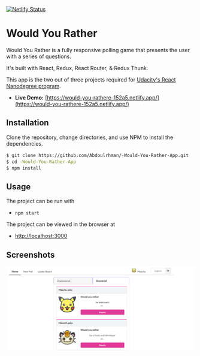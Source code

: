 [![Netlify Status](https://api.netlify.com/api/v1/badges/a716b2bd-1082-43d9-bd17-cd3684d2d7ad/deploy-status)](https://app.netlify.com/sites/would-you-rathere-152a5/deploys)

# Would You Rather

Would You Rather is a fully responsive  polling game that presents the user with a series of questions.


It's built with React, Redux, React Router, & Redux Thunk.

This app is the two out of three projects required for [Udacity's React Nanodegree program](https://www.udacity.com/course/react-nanodegree--nd019).

- **Live Demo:** [https://would-you-rathere-152a5.netlify.app/](https://would-you-rathere-152a5.netlify.app/)

## Installation

Clone the repository, change directories, and use NPM to install the dependencies.

```bash
$ git clone https://github.com/Abdoulrhman/-Would-You-Rather-App.git
$ cd -Would-You-Rather-App
$ npm install
```

## Usage

The project can be run with

- `npm start`

The project can be viewed in the browser at

- [http://localhost:3000](http://localhost:3000)

## Screenshots

![screenshot #1](public\images\screenshoots\Capture.PNG)
